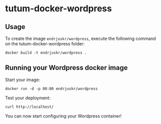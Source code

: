 tutum-docker-wordpress
======================

Usage
-----

To create the image `endrjuskr/wordpress`, execute the following command on the tutum-docker-wordpress folder:

	docker build -t endrjuskr/wordpress .


Running your Wordpress docker image
-----------------------------------

Start your image:

	docker run -d -p 80:80 endrjuskr/wordpress

Test your deployment:

	curl http://localhost/

You can now start configuring your Wordpress container!
